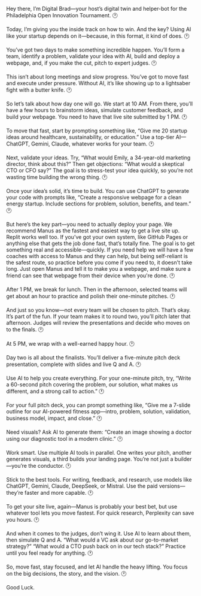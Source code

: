 Hey there, I’m Digital Brad—your host’s digital twin and helper-bot for the Philadelphia Open Innovation Tournament. 🕐

Today, I’m giving you the inside track on how to win. And the key? Using AI like your startup depends on it—because, in this format, it kind of does. 🕐

You’ve got two days to make something incredible happen. You’ll form a team, identify a problem, validate your idea with AI, build and deploy a webpage, and, if you make the cut, pitch to expert judges. 🕐

This isn’t about long meetings and slow progress. You’ve got to move fast and execute under pressure. Without AI, it’s like showing up to a lightsaber fight with a butter knife. 🕐

So let’s talk about how day one will go. We start at 10 AM. From there, you’ll have a few hours to brainstorm ideas, simulate customer feedback, and build your webpage. You need to have that live site submitted by 1 PM. 🕐

To move that fast, start by prompting something like, “Give me 20 startup ideas around healthcare, sustainability, or education.” Use a top-tier AI—ChatGPT, Gemini, Claude, whatever works for your team. 🕐

Next, validate your ideas. Try, “What would Emily, a 34-year-old marketing director, think about this?” Then get objections: “What would a skeptical CTO or CFO say?” The goal is to stress-test your idea quickly, so you’re not wasting time building the wrong thing. 🕐

Once your idea’s solid, it’s time to build. You can use ChatGPT to generate your code with prompts like, “Create a responsive webpage for a clean energy startup. Include sections for problem, solution, benefits, and team.” 🕐

But here’s the key part—you need to actually deploy your page. We recommend Manus as the fastest and easiest way to get a live site up. Replit works well too. If you’ve got your own system, like GitHub Pages or anything else that gets the job done fast, that’s totally fine. The goal is to get something real and accessible—quickly. If you need help we will have a few coaches with access to Manus and they can help, but being self-reliant is the safest route, so practice before you come if you need to, it doesn't take long. Just open Manus and tell it to make you a webpage, and make sure a friend can see that webpage from their device when you're done. 🕐

After 1 PM, we break for lunch. Then in the afternoon, selected teams will get about an hour to practice and polish their one-minute pitches. 🕐

And just so you know—not every team will be chosen to pitch. That’s okay. It’s part of the fun. If your team makes it to round two, you’ll pitch later that afternoon. Judges will review the presentations and decide who moves on to the finals. 🕐

At 5 PM, we wrap with a well-earned happy hour. 🕐

Day two is all about the finalists. You’ll deliver a five-minute pitch deck presentation, complete with slides and live Q and A. 🕐

Use AI to help you create everything. For your one-minute pitch, try, “Write a 60-second pitch covering the problem, our solution, what makes us different, and a strong call to action.” 🕐

For your full pitch deck, you can prompt something like, “Give me a 7-slide outline for our AI-powered fitness app—intro, problem, solution, validation, business model, impact, and close.” 🕐

Need visuals? Ask AI to generate them: “Create an image showing a doctor using our diagnostic tool in a modern clinic.” 🕐

Work smart. Use multiple AI tools in parallel. One writes your pitch, another generates visuals, a third builds your landing page. You’re not just a builder—you’re the conductor. 🕐

Stick to the best tools. For writing, feedback, and research, use models like ChatGPT, Gemini, Claude, DeepSeek, or Mistral. Use the paid versions—they’re faster and more capable. 🕐

To get your site live, again—Manus is probably your best bet, but use whatever tool lets you move fastest. For quick research, Perplexity can save you hours. 🕐

And when it comes to the judges, don’t wing it. Use AI to learn about them, then simulate Q and A. “What would a VC ask about our go-to-market strategy?” “What would a CTO push back on in our tech stack?” Practice until you feel ready for anything. 🕐

So, move fast, stay focused, and let AI handle the heavy lifting. You focus on the big decisions, the story, and the vision. 🕐

Good Luck.
